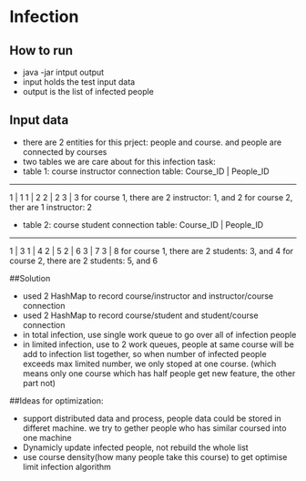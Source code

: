 # Infection

## How to run
- java -jar intput output
- input holds the test input data
- output is the list of infected people

## Input data
- there are 2 entities for this prject: people and course. and people are connected by courses
- two tables we are care about for this infection task:
- table 1: course instructor connection table:
Course_ID | People_ID
-------------------------
1         | 1
1         | 2
2         | 2
3         | 3
for course 1, there are 2 instructor: 1, and 2
for course 2, ther are 1 instructor: 2
- table 2: course student connection table:
Course_ID | People_ID
-------------------------
1         | 3
1         | 4
2         | 5
2         | 6
3         | 7
3         | 8
for course 1, there are 2 students: 3, and 4
for course 2, there are 2 students: 5, and 6


##Solution
- used 2 HashMap to record course/instructor and instructor/course connection
- used 2 HashMap to record course/student and student/course connection
- in total infection, use single work queue to go over all of infection people
- in limited infection, use to 2 work queues, people at same course will be add to infection list together, so when number of infected people exceeds max limited number, we only stoped at one course. (which means only one course which has half people get new feature, the other part not)

##Ideas for optimization: 
- support distributed data and process, people data could be stored in differet machine. we try to gether people who has similar coursed into one machine
- Dynamicly update infected people, not rebuild the whole list
- use course density(how many people take this course) to get optimise limit infection algorithm

